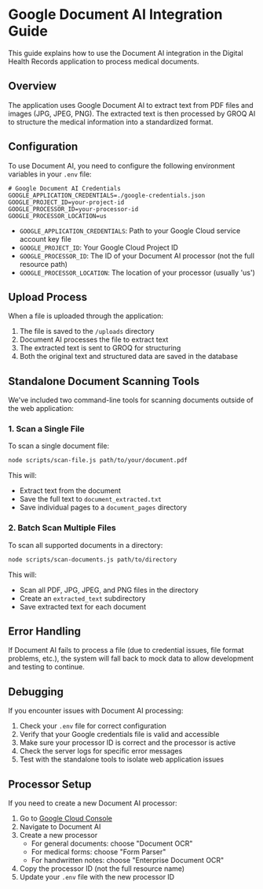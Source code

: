 # Google Document AI Integration Guide

This guide explains how to use the Document AI integration in the Digital Health Records application to process medical documents.

## Overview

The application uses Google Document AI to extract text from PDF files and images (JPG, JPEG, PNG). The extracted text is then processed by GROQ AI to structure the medical information into a standardized format.

## Configuration

To use Document AI, you need to configure the following environment variables in your `.env` file:

```
# Google Document AI Credentials
GOOGLE_APPLICATION_CREDENTIALS=./google-credentials.json
GOOGLE_PROJECT_ID=your-project-id
GOOGLE_PROCESSOR_ID=your-processor-id
GOOGLE_PROCESSOR_LOCATION=us
```

- `GOOGLE_APPLICATION_CREDENTIALS`: Path to your Google Cloud service account key file
- `GOOGLE_PROJECT_ID`: Your Google Cloud Project ID
- `GOOGLE_PROCESSOR_ID`: The ID of your Document AI processor (not the full resource path)
- `GOOGLE_PROCESSOR_LOCATION`: The location of your processor (usually 'us')

## Upload Process

When a file is uploaded through the application:

1. The file is saved to the `/uploads` directory
2. Document AI processes the file to extract text
3. The extracted text is sent to GROQ for structuring
4. Both the original text and structured data are saved in the database

## Standalone Document Scanning Tools

We've included two command-line tools for scanning documents outside of the web application:

### 1. Scan a Single File

To scan a single document file:

```bash
node scripts/scan-file.js path/to/your/document.pdf
```

This will:
- Extract text from the document
- Save the full text to `document_extracted.txt`
- Save individual pages to a `document_pages` directory

### 2. Batch Scan Multiple Files

To scan all supported documents in a directory:

```bash
node scripts/scan-documents.js path/to/directory
```

This will:
- Scan all PDF, JPG, JPEG, and PNG files in the directory
- Create an `extracted_text` subdirectory
- Save extracted text for each document

## Error Handling

If Document AI fails to process a file (due to credential issues, file format problems, etc.), the system will fall back to mock data to allow development and testing to continue.

## Debugging

If you encounter issues with Document AI processing:

1. Check your `.env` file for correct configuration
2. Verify that your Google credentials file is valid and accessible
3. Make sure your processor ID is correct and the processor is active
4. Check the server logs for specific error messages
5. Test with the standalone tools to isolate web application issues

## Processor Setup

If you need to create a new Document AI processor:

1. Go to [Google Cloud Console](https://console.cloud.google.com/)
2. Navigate to Document AI
3. Create a new processor
   - For general documents: choose "Document OCR"
   - For medical forms: choose "Form Parser"
   - For handwritten notes: choose "Enterprise Document OCR"
4. Copy the processor ID (not the full resource name)
5. Update your `.env` file with the new processor ID 